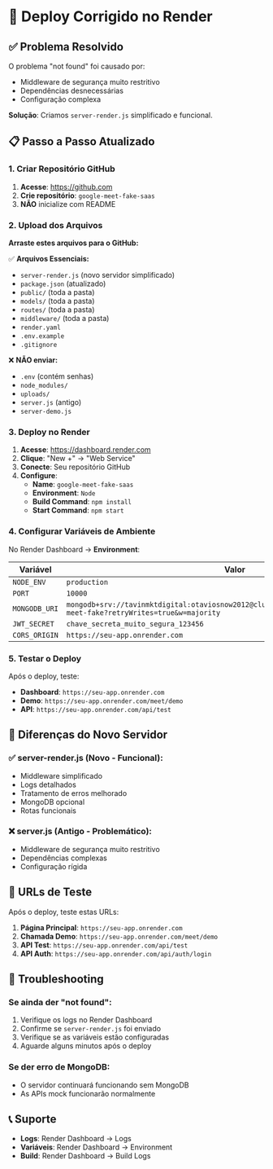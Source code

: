 # 🚀 Deploy Corrigido no Render

## ✅ Problema Resolvido

O problema "not found" foi causado por:
- Middleware de segurança muito restritivo
- Dependências desnecessárias
- Configuração complexa

**Solução**: Criamos `server-render.js` simplificado e funcional.

## 📋 Passo a Passo Atualizado

### 1. Criar Repositório GitHub

1. **Acesse**: https://github.com
2. **Crie repositório**: `google-meet-fake-saas`
3. **NÃO** inicialize com README

### 2. Upload dos Arquivos

**Arraste estes arquivos para o GitHub:**

✅ **Arquivos Essenciais:**
- `server-render.js` (novo servidor simplificado)
- `package.json` (atualizado)
- `public/` (toda a pasta)
- `models/` (toda a pasta)
- `routes/` (toda a pasta)
- `middleware/` (toda a pasta)
- `render.yaml`
- `.env.example`
- `.gitignore`

❌ **NÃO enviar:**
- `.env` (contém senhas)
- `node_modules/`
- `uploads/`
- `server.js` (antigo)
- `server-demo.js`

### 3. Deploy no Render

1. **Acesse**: https://dashboard.render.com
2. **Clique**: "New +" → "Web Service"
3. **Conecte**: Seu repositório GitHub
4. **Configure**:
   - **Name**: `google-meet-fake-saas`
   - **Environment**: `Node`
   - **Build Command**: `npm install`
   - **Start Command**: `npm start`

### 4. Configurar Variáveis de Ambiente

No Render Dashboard → **Environment**:

| Variável | Valor |
|----------|-------|
| `NODE_ENV` | `production` |
| `PORT` | `10000` |
| `MONGODB_URI` | `mongodb+srv://tavinmktdigital:otaviosnow2012@cluster0.r3u2z3r.mongodb.net/google-meet-fake?retryWrites=true&w=majority` |
| `JWT_SECRET` | `chave_secreta_muito_segura_123456` |
| `CORS_ORIGIN` | `https://seu-app.onrender.com` |

### 5. Testar o Deploy

Após o deploy, teste:

- **Dashboard**: `https://seu-app.onrender.com`
- **Demo**: `https://seu-app.onrender.com/meet/demo`
- **API**: `https://seu-app.onrender.com/api/test`

## 🔧 Diferenças do Novo Servidor

### ✅ **server-render.js** (Novo - Funcional):
- Middleware simplificado
- Logs detalhados
- Tratamento de erros melhorado
- MongoDB opcional
- Rotas funcionais

### ❌ **server.js** (Antigo - Problemático):
- Middleware de segurança muito restritivo
- Dependências complexas
- Configuração rígida

## 🎯 URLs de Teste

Após o deploy, teste estas URLs:

1. **Página Principal**: `https://seu-app.onrender.com`
2. **Chamada Demo**: `https://seu-app.onrender.com/meet/demo`
3. **API Test**: `https://seu-app.onrender.com/api/test`
4. **API Auth**: `https://seu-app.onrender.com/api/auth/login`

## 🚨 Troubleshooting

### Se ainda der "not found":
1. Verifique os logs no Render Dashboard
2. Confirme se `server-render.js` foi enviado
3. Verifique se as variáveis estão configuradas
4. Aguarde alguns minutos após o deploy

### Se der erro de MongoDB:
- O servidor continuará funcionando sem MongoDB
- As APIs mock funcionarão normalmente

## 📞 Suporte

- **Logs**: Render Dashboard → Logs
- **Variáveis**: Render Dashboard → Environment
- **Build**: Render Dashboard → Build Logs 